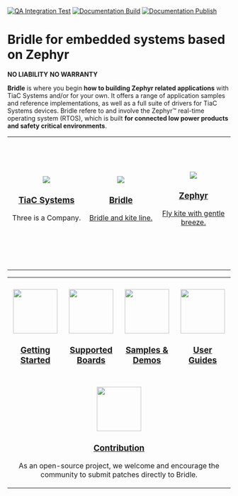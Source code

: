 [![QA Integration Test](https://github.com/tiacsys/bridle/actions/workflows/qa-integration.yml/badge.svg?branch=main)](https://github.com/tiacsys/bridle/actions/workflows/qa-integration.yml)
[![Documentation Build](https://github.com/tiacsys/bridle/actions/workflows/doc-build.yml/badge.svg?branch=main)](https://github.com/tiacsys/bridle/actions/workflows/doc-build.yml)
[![Documentation Publish](https://github.com/tiacsys/bridle/actions/workflows/doc-publish.yml/badge.svg?branch=main)](https://github.com/tiacsys/bridle/actions/workflows/doc-publish.yml)

# Bridle for embedded systems based on Zephyr

**NO LIABILITY** **NO WARRANTY**

**Bridle** is where you begin **how to building Zephyr related applications**
with TiaC Systems and/or for your own. It offers a range of application samples
and reference implementations, as well as a full suite of drivers for TiaC Systems
devices. Bridle refere to and involve the Zephyr™ real-time operating system (RTOS),
which is built **for connected low power products and safety critical environments**.

<div align="center">
  <table>
    <tr>
      <td width="300px" height="300px">
        <div align="center">
          <a href="https://github.com/tiacsys">
            <img src="https://bridle.tiac-systems.net/doc/latest/bridle/_static/images/tiac.png"/>
            <h3>TiaC Systems</h3>
          </a>
          <p>Three is a Company.</p>
        </div>
      </td>
      <td width="300px" height="300px">
        <div align="center">
          <a href="https://github.com/tiacsys/bridle">
            <img src="https://bridle.tiac-systems.net/doc/latest/bridle/_static/images/bridle.png"/>
            <h3>Bridle</h3>
            <p>Bridle and kite line.</p>
          </a>
        </div>
      </td>
      <td width="300px" height="300px">
        <div align="center">
          <a href="https://github.com/zephyrproject-rtos/zephyr">
            <img src="https://bridle.tiac-systems.net/doc/latest/zephyr/_static/images/kite.png"/>
            <h3>Zephyr</h3>
            <p>Fly kite with gentle breeze.</p>
          </a>
        </div>
      </td>
    </tr>
  </table>
</div>

<div align="center">
  <table>
    <tr>
      <td width="225px" height="225px">
        <div align="center">
          <br/>
          <a href="https://bridle.tiac-systems.net/doc/latest/bridle/getting_started.html">
            <img src="https://github.com/FortAwesome/Font-Awesome/raw/master/svgs/solid/map-signs.svg" width="100"/>
            <h3>Getting Started</h3>
          </a>
        </div>
      </td>
      <td width="225px" height="225px">
        <div align="center">
          <br/>
          <a href="https://bridle.tiac-systems.net/doc/latest/bridle/boards/index.html">
            <img src="https://github.com/FortAwesome/Font-Awesome/raw/master/svgs/solid/object-group.svg" width="100"/>
            <h3>Supported Boards</h3>
          </a>
        </div>
      </td>
      <td width="225px" height="225px">
        <div align="center">
          <br/>
          <a href="https://bridle.tiac-systems.net/doc/latest/bridle/samples.html">
            <img src="https://github.com/FortAwesome/Font-Awesome/raw/master/svgs/solid/cogs.svg" width="100"/>
            <h3>Samples & Demos</h3>
          </a>
        </div>
      </td>
      <td width="225px" height="225px">
        <div align="center">
          <br/>
          <a href="https://bridle.tiac-systems.net/doc/latest/bridle/user_guides.html">
            <img src="https://github.com/FortAwesome/Font-Awesome/raw/master/svgs/solid/puzzle-piece.svg" width="100"/>
            <h3>User Guides</h3>
          </a>
        </div>
      </td>
    </tr><tr>
      <td colspan="4">
        <div align="center">
          <br/>
          <a href="https://bridle.tiac-systems.net/doc/latest/bridle/dm_adding_code.html">
            <img src="https://github.com/FortAwesome/Font-Awesome/raw/master/svgs/brands/github.svg" width="100"/>
            <h3>Contribution</h3>
          </a>
          <p>As an open-source project, we welcome and encourage the community to submit patches directly to Bridle.</p>
        </div>
      </td>
    </tr>
  </table>
</div>
